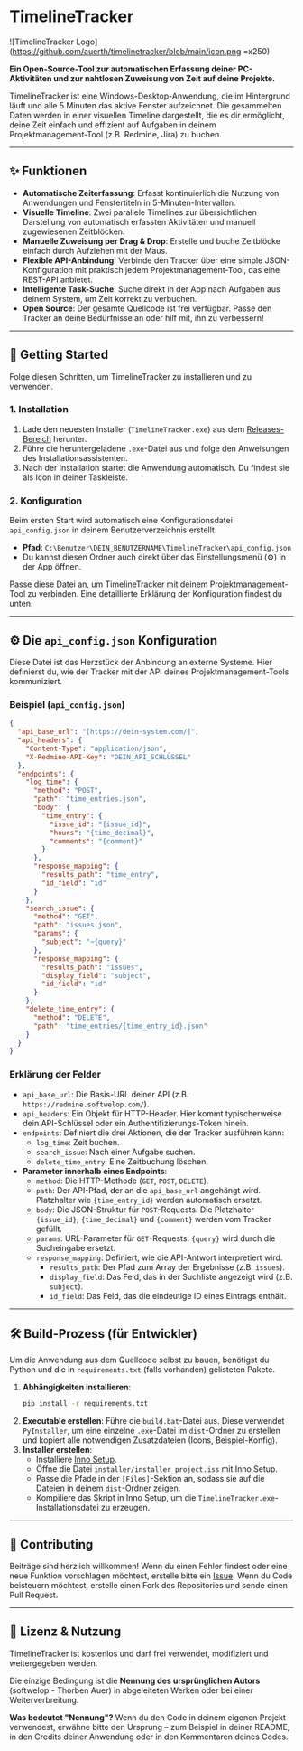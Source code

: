# TimelineTracker

![TimelineTracker Logo](https://github.com/auerth/timelinetracker/blob/main/icon.png =x250)

**Ein Open-Source-Tool zur automatischen Erfassung deiner PC-Aktivitäten und zur nahtlosen Zuweisung von Zeit auf deine Projekte.**

TimelineTracker ist eine Windows-Desktop-Anwendung, die im Hintergrund läuft und alle 5 Minuten das aktive Fenster aufzeichnet. Die gesammelten Daten werden in einer visuellen Timeline dargestellt, die es dir ermöglicht, deine Zeit einfach und effizient auf Aufgaben in deinem Projektmanagement-Tool (z.B. Redmine, Jira) zu buchen.

---

## ✨ Funktionen

* **Automatische Zeiterfassung**: Erfasst kontinuierlich die Nutzung von Anwendungen und Fenstertiteln in 5-Minuten-Intervallen.
* **Visuelle Timeline**: Zwei parallele Timelines zur übersichtlichen Darstellung von automatisch erfassten Aktivitäten und manuell zugewiesenen Zeitblöcken.
* **Manuelle Zuweisung per Drag & Drop**: Erstelle und buche Zeitblöcke einfach durch Aufziehen mit der Maus.
* **Flexible API-Anbindung**: Verbinde den Tracker über eine simple JSON-Konfiguration mit praktisch jedem Projektmanagement-Tool, das eine REST-API anbietet.
* **Intelligente Task-Suche**: Suche direkt in der App nach Aufgaben aus deinem System, um Zeit korrekt zu verbuchen.
* **Open Source**: Der gesamte Quellcode ist frei verfügbar. Passe den Tracker an deine Bedürfnisse an oder hilf mit, ihn zu verbessern!

---

## 🚀 Getting Started

Folge diesen Schritten, um TimelineTracker zu installieren und zu verwenden.

### 1. Installation

1.  Lade den neuesten Installer (`TimelineTracker.exe`) aus dem [Releases-Bereich](https://github.com/softwelop/timelinetracker/releases) herunter.
2.  Führe die heruntergeladene `.exe`-Datei aus und folge den Anweisungen des Installationsassistenten.
3.  Nach der Installation startet die Anwendung automatisch. Du findest sie als Icon in deiner Taskleiste.

### 2. Konfiguration

Beim ersten Start wird automatisch eine Konfigurationsdatei `api_config.json` in deinem Benutzerverzeichnis erstellt.

* **Pfad**: `C:\Benutzer\DEIN_BENUTZERNAME\TimelineTracker\api_config.json`
* Du kannst diesen Ordner auch direkt über das Einstellungsmenü (⚙️) in der App öffnen.

Passe diese Datei an, um TimelineTracker mit deinem Projektmanagement-Tool zu verbinden. Eine detaillierte Erklärung der Konfiguration findest du unten.

---

## ⚙️ Die `api_config.json` Konfiguration

Diese Datei ist das Herzstück der Anbindung an externe Systeme. Hier definierst du, wie der Tracker mit der API deines Projektmanagement-Tools kommuniziert.

### Beispiel (`api_config.json`)

```json
{
  "api_base_url": "[https://dein-system.com/]",
  "api_headers": {
    "Content-Type": "application/json",
    "X-Redmine-API-Key": "DEIN_API_SCHLÜSSEL"
  },
  "endpoints": {
    "log_time": {
      "method": "POST",
      "path": "time_entries.json",
      "body": {
        "time_entry": {
          "issue_id": "{issue_id}",
          "hours": "{time_decimal}",
          "comments": "{comment}"
        }
      },
      "response_mapping": {
        "results_path": "time_entry",
        "id_field": "id"
      }
    },
    "search_issue": {
      "method": "GET",
      "path": "issues.json",
      "params": {
        "subject": "~{query}"
      },
      "response_mapping": {
        "results_path": "issues",
        "display_field": "subject",
        "id_field": "id"
      }
    },
    "delete_time_entry": {
      "method": "DELETE",
      "path": "time_entries/{time_entry_id}.json"
    }
  }
}
```

### Erklärung der Felder

* `api_base_url`: Die Basis-URL deiner API (z.B. `https://redmine.softwelop.com/`).
* `api_headers`: Ein Objekt für HTTP-Header. Hier kommt typischerweise dein API-Schlüssel oder ein Authentifizierungs-Token hinein.
* `endpoints`: Definiert die drei Aktionen, die der Tracker ausführen kann:
    * `log_time`: Zeit buchen.
    * `search_issue`: Nach einer Aufgabe suchen.
    * `delete_time_entry`: Eine Zeitbuchung löschen.
* **Parameter innerhalb eines Endpoints**:
    * `method`: Die HTTP-Methode (`GET`, `POST`, `DELETE`).
    * `path`: Der API-Pfad, der an die `api_base_url` angehängt wird. Platzhalter wie `{time_entry_id}` werden automatisch ersetzt.
    * `body`: Die JSON-Struktur für `POST`-Requests. Die Platzhalter `{issue_id}`, `{time_decimal}` und `{comment}` werden vom Tracker gefüllt.
    * `params`: URL-Parameter für `GET`-Requests. `{query}` wird durch die Sucheingabe ersetzt.
    * `response_mapping`: Definiert, wie die API-Antwort interpretiert wird.
        * `results_path`: Der Pfad zum Array der Ergebnisse (z.B. `issues`).
        * `display_field`: Das Feld, das in der Suchliste angezeigt wird (z.B. `subject`).
        * `id_field`: Das Feld, das die eindeutige ID eines Eintrags enthält.

---

## 🛠️ Build-Prozess (für Entwickler)

Um die Anwendung aus dem Quellcode selbst zu bauen, benötigst du Python und die in `requirements.txt` (falls vorhanden) gelisteten Pakete.

1.  **Abhängigkeiten installieren**:
    ```bash
    pip install -r requirements.txt
    ```
2.  **Executable erstellen**:
    Führe die `build.bat`-Datei aus. Diese verwendet `PyInstaller`, um eine einzelne `.exe`-Datei im `dist`-Ordner zu erstellen und kopiert alle notwendigen Zusatzdateien (Icons, Beispiel-Konfig).
3.  **Installer erstellen**:
    * Installiere [Inno Setup](https://jrsoftware.org/isinfo.php).
    * Öffne die Datei `installer/installer_project.iss` mit Inno Setup.
    * Passe die Pfade in der `[Files]`-Sektion an, sodass sie auf die Dateien in deinem `dist`-Ordner zeigen.
    * Kompiliere das Skript in Inno Setup, um die `TimelineTracker.exe`-Installationsdatei zu erzeugen.

---

## 🤝 Contributing

Beiträge sind herzlich willkommen! Wenn du einen Fehler findest oder eine neue Funktion vorschlagen möchtest, erstelle bitte ein [Issue](https://github.com/softwelop/timelinetracker/issues). Wenn du Code beisteuern möchtest, erstelle einen Fork des Repositories und sende einen Pull Request.

---

## 📄 Lizenz & Nutzung

TimelineTracker ist kostenlos und darf frei verwendet, modifiziert und weitergegeben werden.

Die einzige Bedingung ist die **Nennung des ursprünglichen Autors** (softwelop - Thorben Auer) in abgeleiteten Werken oder bei einer Weiterverbreitung.

**Was bedeutet "Nennung"?** Wenn du den Code in deinem eigenen Projekt verwendest, erwähne bitte den Ursprung – zum Beispiel in deiner README, in den Credits deiner Anwendung oder in den Kommentaren deines Codes.
